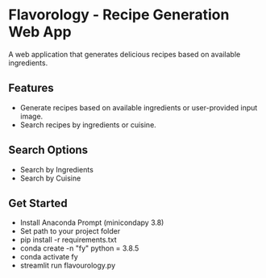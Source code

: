   <div class="banner">
    <h1>Flavorology - Recipe Generation Web App</h1>
    <p>A web application that generates delicious recipes based on available ingredients.</p>
  </div>

  <div class="features">
    <h2>Features</h2>
    <ul>
      <li>Generate recipes based on available ingredients or user-provided input image.</li>
      <li>Search recipes by ingredients or cuisine.</li>
    </ul>
  </div>

  <div class="search-options">
    <h2>Search Options</h2>
    <ul>
      <li>Search by Ingredients</li>
      <li>Search by Cuisine</li>
    </ul>
  </div>
  
  <div class="get-started">
    <h2>Get Started</h2>
    <ul>
      <li>Install Anaconda Prompt (minicondapy 3.8)</li>
      <li>Set path to your project folder</li>
      <li>pip install -r requirements.txt</li>
      <li>conda create -n "fy" python = 3.8.5</li>
      <li>conda activate fy</li>
      <li>streamlit run flavourology.py</li>
    </ul>
  </div>
